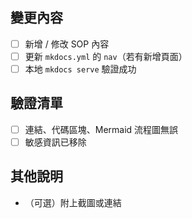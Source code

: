 ## 變更內容
- [ ] 新增 / 修改 SOP 內容
- [ ] 更新 `mkdocs.yml` 的 `nav`（若有新增頁面）
- [ ] 本地 `mkdocs serve` 驗證成功

## 驗證清單
- [ ] 連結、代碼區塊、Mermaid 流程圖無誤
- [ ] 敏感資訊已移除

## 其他說明
- （可選）附上截圖或連結